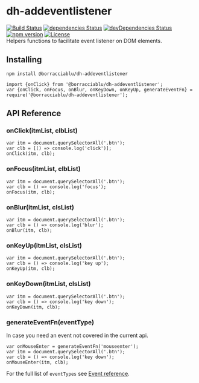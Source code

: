 # dh-addeventlistener
[![Build Status](https://travis-ci.org/borracciaBlu/dh-addeventlistener.svg?branch=master)](https://travis-ci.org/borracciaBlu/dh-addeventlistener)
[![dependencies Status](https://david-dm.org/borracciaBlu/dh-addeventlistener/status.svg)](https://david-dm.org/borracciaBlu/dh-addeventlistener)
[![devDependencies Status](https://david-dm.org/borracciaBlu/dh-addeventlistener/dev-status.svg)](https://david-dm.org/borracciaBlu/dh-addeventlistener?type=dev)
[![npm version](https://badge.fury.io/js/%40borracciablu%2Fdh-addeventlistener.svg)](https://badge.fury.io/js/%40borracciablu%2Fdh-addeventlistener)
[![License](https://img.shields.io/badge/License-BSD%203--Clause-blue.svg)](https://opensource.org/licenses/BSD-3-Clause)  
Helpers functions to facilitate event listener on DOM elements.

## Installing

`npm install @borracciablu/dh-addeventlistener`

```
import {onClick} from '@borracciablu/dh-addeventlistener';
var {onClick, onFocus, onBlur, onKeyDown, onKeyUp, generateEventFn} = require('@borracciablu/dh-addeventlistener');
```

## API Reference

### onClick(itmList, clbList)
```
var itm = document.querySelectorAll('.btn');
var clb = [() => console.log('click')];
onClick(itm, clb);
 ```

### onFocus(itmList, clbList)
```
var itm = document.querySelectorAll('.btn');
var clb = () => console.log('focus');
onFocus(itm, clb);
 ```

### onBlur(itmList, clsList)
```
var itm = document.querySelectorAll('.btn');
var clb = () => console.log('blur');
onBlur(itm, clb);
```

### onKeyUp(itmList, clsList)
```
var itm = document.querySelectorAll('.btn');
var clb = () => console.log('key up');
onKeyUp(itm, clb);
```

### onKeyDown(itmList, clsList)
```
var itm = document.querySelectorAll('.btn');
var clb = () => console.log('key down');
onKeyDown(itm, clb);
```

### generateEventFn(eventType) 
In case you need an event not covered in the current api.

```
var onMouseEnter = generateEventFn('mouseenter');
var itm = document.querySelectorAll('.btn');
var clb = () => console.log('key down');
onMouseEnter(itm, clb);
```

For the full list of `eventTypes` see [Event reference](https://developer.mozilla.org/en-US/docs/Web/Events).